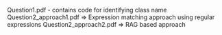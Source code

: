 Question1.pdf - contains code for identifying class name 
Question2_approach1.pdf => Expression matching approach using regular expressions
Question2_approach2.pdf => RAG based approach 
